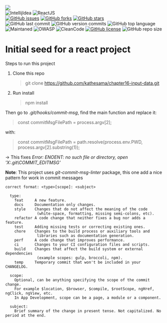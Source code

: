 <link rel="stylesheet" href="https://use.fontawesome.com/releases/v5.15.2/css/all.css" integrity="sha384-vSIIfh2YWi9wW0r9iZe7RJPrKwp6bG+s9QZMoITbCckVJqGCCRhc+ccxNcdpHuYu" crossorigin="anonymous">

[<img src="https://img.shields.io/badge/Linkedin-kathesama-blue?style=for-the-badge&logo=linkedin">](https://www.linkedin.com/in/kathesama)
<br>
![IntellijIdea](https://img.shields.io/badge/Made%20for-IntellijIdea-1f425f.svg?style=for-the-badge)
![ReactJS](https://img.shields.io/badge/-ReactJS-blue?logo=react&logoColor=white&style=for-the-badge)
<br>
[![GitHub issues](https://img.shields.io/github/issues/kathesama/chapter16-input-data?style=plastic)](https://github.com/kathesama/chapter16-input-data/issues)
[![GitHub forks](https://img.shields.io/github/forks/kathesama/chapter16-input-data?style=plastic)](https://github.com/kathesama/chapter16-input-data/network)
[![GitHub stars](https://img.shields.io/github/stars/kathesama/chapter16-input-data?style=plastic)](https://github.com/kathesama/chapter16-input-data/stargazers)
<br>
![GitHub last commit](https://img.shields.io/github/last-commit/kathesama/chapter16-input-data?color=red&style=plastic)
![GitHub version commits](https://img.shields.io/github/commits-since/kathesama/chapter16-input-data/V2.0.0.svg?color=yellow&style=plastic)
![GitHub top language](https://img.shields.io/github/languages/top/kathesama/chapter16-input-data?style=plastic)
<br>
![Maintaned](https://img.shields.io/badge/Maintained%3F-yes-green.svg?style=plastic)
![OWASP](https://img.shields.io/badge/OWASP%3F-yes-green.svg?style=plastic)
![CleanCode](https://img.shields.io/badge/CleanCode%3F-yes-green.svg?style=plastic)
[![GitHub license](https://img.shields.io/github/license/kathesama/chapter16-input-data?style=plastic)](https://github.com/kathesama/chapter16-input-data/blob/main/LICENSE)
![GitHub repo size](https://img.shields.io/github/repo-size/kathesama/chapter16-input-data?style=plastic)
<br>

# Initial seed for a react project

Steps to run this project

1. Clone this repo
   > git clone https://github.com/kathesama/chapter16-input-data.git
2. Run install
   > npm install

Then go to _.git/hooks/commit-msg_, find the main function and replace it:

> const commitMsgFilePath = process.argv[2];

with:

> const commitMsgFilePath = path.resolve(process.env.PWD, process.argv[2].substring(1));

-> This fixes _Error: ENOENT: no such file or directory, open 'X:\.git\COMMIT_EDITMSG'_

**Note**: This project uses _git-commit-msg-linter_ package, this one add a nice pattern for work in commit messages<br>

```
correct format: <type>[scope]: <subject>

  type:
    feat     A new feature.
    docs     Documentation only changes.
    style    Changes that do not affect the meaning of the code
              (white-space, formatting, missing semi-colons, etc).
    refactor A code change that neither fixes a bug nor adds a feature.
    test     Adding missing tests or correcting existing ones.
    chore    Changes to the build process or auxiliary tools and
              libraries such as documentation generation.
    perf     A code change that improves performance.
    ci       Changes to your CI configuration files and scripts.
    build    Changes that affect the build system or external dependencies
              (example scopes: gulp, broccoli, npm).
    temp     Temporary commit that won't be included in your CHANGELOG.

  scope:
    Optional, can be anything specifying the scope of the commit change.
    For example $location, $browser, $compile, $rootScope, ngHref, ngClick, ngView, etc.
    In App Development, scope can be a page, a module or a component.

  subject:
    Brief summary of the change in present tense. Not capitalized. No period at the end.
```

